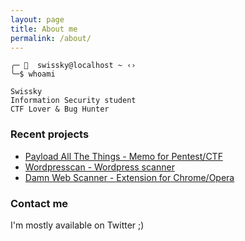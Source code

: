 ```yaml
---
layout: page
title: About me
permalink: /about/
---
```


`╭─ 👻  swissky@localhost ~ ‹›`     
`╰─$ whoami`    

`Swissky`    
`Information Security student`   
`CTF Lover & Bug Hunter`   


### Recent projects
 - [Payload All The Things - Memo for Pentest/CTF](https://github.com/swisskyrepo/PayloadsAllTheThings)
 - [Wordpresscan - Wordpress scanner](https://github.com/swisskyrepo/Wordpresscan)
 - [Damn Web Scanner - Extension for Chrome/Opera](https://github.com/swisskyrepo/DamnWebScanner)

### Contact me

I'm mostly available on Twitter ;)
